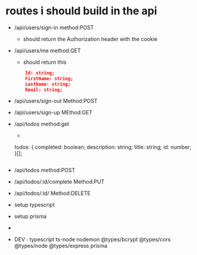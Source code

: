 
# routes i should build in the api

- /api/users/sign-in method:POST
  - should return the Authorization header with the cookie
- /api/users/me method:GET
  - should return this

  ``` json  
      Id: string;
      FirstName: string;
      LastName: string;
      Email: string;
  ```

- /api/users/sign-out Method:POST
- /api/users/sign-up MEthod:GET
- /api/todos method:get
  - ```json

  todos: {
      completed: boolean;
      description: string;
      title: string;
      id: number;
    }[];
  ```

- /api/todos method:POST
- /api/todos/:id/complete Method:PUT
- /api/todos/:id/ Method:DELETE



- setup typescript 
- setup prisma 
-   
- DEV : typescript ts-node nodemon @types/bcrypt @types/cors @types/node @types/express prisma
